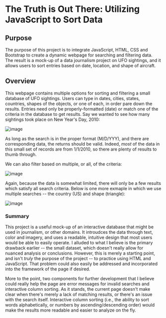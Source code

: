 # The Truth is Out There: Utilizing JavaScript to Sort Data

## Purpose
The purpose of this project is to integrate JavaScript, HTML, CSS and Bootstrap to create a dynamic webpage for searching and filtering data. The result is
a mock-up of a data journalism project on UFO sightings, and it allows users to sort entries based on date, location, and shape of aircraft.

## Overview
This webpage contains multiple options for sorting and filtering a small database of UFO sightings. Users can type in dates, cities, states, countries, shapes
of the objects, or one of each, in order pare down the results. Entries need only be properly-formatted (date) or match one of the criteria in the database to get results.
Say we wanted to see how many sightings took place on New Year's Day, 2010:

![image](https://user-images.githubusercontent.com/1015285/125172060-10908380-e17d-11eb-91e0-b2930d58e63e.png)

As long as the search is in the proper format (M/D/YYY), and there are corresponding data, the returns should be valid. Indeed, *most* of the data in this small set of records are from 1/1/2010, so there are plenty of results to thumb through.

We can also filter based on multiple, or all, of the criteria:

![image](https://user-images.githubusercontent.com/1015285/125172151-9a405100-e17d-11eb-9804-97502f9e4ec2.png)

Again, because the data is somewhat limited, there will only be a few results which satisfy all search criteria. Below is one more exmaple in which we use multiple 
searches -- the country (US) and shape (triangle):

![image](https://user-images.githntent.com/1015285/125172231-1fc40100-e17e-11eb-956f-61415bdc552a.png)

### Summary
This project is a useful mock-up of an interactive database that might be used in journalism, or other domains. It introudces the data through text, color and imagery, and uses a readable, intuitive design that most users would be able to easily operate. I alluded to what I believe is the primary drawback earlier -- the small dataset, which doesn't really allow for nuanced analysis or conclusions. However, this is merely a starting point, and isn't *truly* the purpose of the project -- to practice using HTML and JavaScript. That problem could also easily be addressed and incorporated into the framework of the page if desired.

More to the point, two components for further development that I believe could really help the page are error messages for invalid searches and interactive column sorting. As it stands, the current page doesn't make clear when there's merely a lack of matching results, or there's an issue with the search itself. Interactive column sorting (i.e., the ability to sort words alphabetically, or numbers by ascending/descending order) would make the results more readable and easier to analyze on the fly.


